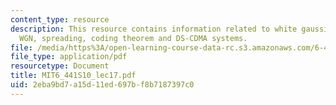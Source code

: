 ```yaml
---
content_type: resource
description: This resource contains information related to white gaussian noise, bandlimited
  WGN, spreading, coding theorem and DS-CDMA systems.
file: /media/https%3A/open-learning-course-data-rc.s3.amazonaws.com/6-441-information-theory-spring-2010/2eba9bd7a15d11ed697bf8b7187397c0_MIT6_441S10_lec17.pdf
file_type: application/pdf
resourcetype: Document
title: MIT6_441S10_lec17.pdf
uid: 2eba9bd7-a15d-11ed-697b-f8b7187397c0
---
```

